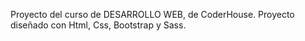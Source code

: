 Proyecto del curso de DESARROLLO WEB, de CoderHouse.
Proyecto diseñado con Html, Css, Bootstrap y Sass.
